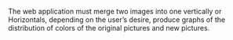 The web application must merge two images into one vertically or
Horizontals, depending on the user’s desire, produce graphs of the distribution of colors of the original pictures and new pictures.